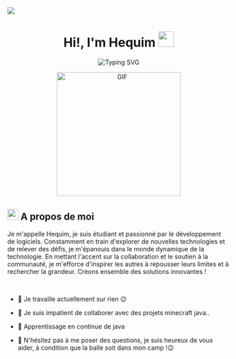 ![](https://komarev.com/ghpvc/?username=hequim&style=flat&color=blue)

<h1 align="center">Hi!,  I'm Hequim <img src=
"https://media.giphy.com/media/hvRJCLFzcasrR4ia7z/giphy.gif" width="35"></h1>

<div align="center" style="border: px solid #000000;>

[![Typing SVG](https://readme-typing-svg.herokuapp.com?font=Robot-Bold&size=30&color=&center=true&vCenter=true&width=900&height=110&lines=Computer+Science+Student;Android+Developer;Compititive+Programmer;ML+Enthusiast;Web+Designer;web+developer;Growing+Ethical+Hacker)](https://git.io/typing-svg)
</div>
<p align="center" >
 <img  height="280rem" alt="GIF" src="https://media.tenor.com/GfSX-u7VGM4AAAAC/coding.gif" />
 </p>

## <img src="https://c.tenor.com/NCRHhqkXrJYAAAAi/programmers-go-internet.gif" width="25">  <b>A propos de moi</b>
Je m'appelle Hequim, je suis étudiant et passionné par le développement de logiciels. Constamment en train d'explorer de nouvelles technologies et de relever des défis, je m'épanouis dans le monde dynamique de la technologie. En mettant l'accent sur la collaboration et le soutien à la communauté, je m'efforce d'inspirer les autres à repousser leurs limites et à rechercher la grandeur. Créons ensemble des solutions innovantes !

<br>

  


 -  🔭 Je travaille actuellement sur rien 😉

- 👯 Je suis impatient de collaborer avec des projets minecraft java..

- 🌱 Apprentissage en continue de java


- 💬 N'hésitez pas à me poser des questions, je suis heureux de vous aider, à condition que la balle soit dans mon camp !😉


<br>
